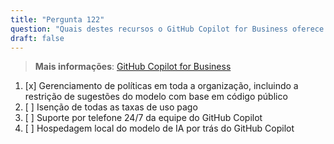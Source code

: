 ```yaml
---
title: "Pergunta 122"  
question: "Quais destes recursos o GitHub Copilot for Business oferece que o GitHub Copilot for Individuals não oferece?"  
draft: false  
---
```


> **Mais informações**: [GitHub Copilot for Business](https://docs.github.com/en/copilot/about-github-copilot/subscription-plans-for-github-copilot)

1. [x] Gerenciamento de políticas em toda a organização, incluindo a restrição de sugestões do modelo com base em código público  
1. [ ] Isenção de todas as taxas de uso pago  
1. [ ] Suporte por telefone 24/7 da equipe do GitHub Copilot  
1. [ ] Hospedagem local do modelo de IA por trás do GitHub Copilot  
